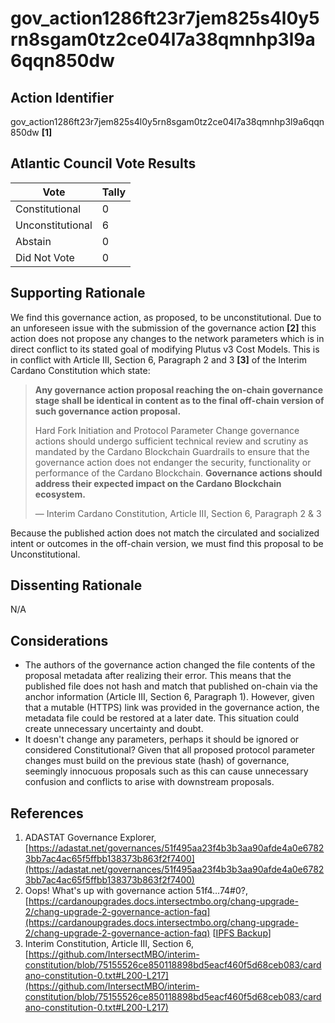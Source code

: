 # gov_action1286ft23r7jem825s4l0y5rn8sgam0tz2ce04l7a38qmnhp3l9a6qqn850dw

## Action Identifier

gov_action1286ft23r7jem825s4l0y5rn8sgam0tz2ce04l7a38qmnhp3l9a6qqn850dw **[1]**

## Atlantic Council Vote Results

| Vote             | Tally |
|------------------|-------|
| Constitutional   | 0     |
| Unconstitutional | 6     |
| Abstain          | 0     |
| Did Not Vote     | 0     |

## Supporting Rationale

We find this governance action, as proposed, to be unconstitutional. Due to an
unforeseen issue with the submission of the governance action **[2]** this
action does not propose any changes to the network parameters which is in direct
conflict to its stated goal of modifying Plutus v3 Cost Models. This is in
conflict with Article III, Section 6, Paragraph 2 and 3 **[3]** of the Interim
Cardano Constitution which state:

> **Any governance action proposal reaching the on-chain governance stage shall
> be identical in content as to the final off-chain version of such
> governance action proposal.**
>
> Hard Fork Initiation and Protocol Parameter Change governance actions should
> undergo sufficient technical review and scrutiny as mandated by the Cardano
> Blockchain Guardrails to ensure that the governance action does not endanger the
> security, functionality or performance of the Cardano Blockchain. **Governance
> actions should address their expected impact on the Cardano Blockchain
> ecosystem.**
>
> — Interim Cardano Constitution, Article III, Section 6, Paragraph 2 & 3

Because the published action does not match the circulated and socialized intent
or outcomes in the off-chain version, we must find this proposal to be
Unconstitutional.

## Dissenting Rationale

N/A

## Considerations

* The authors of the governance action changed the file contents of the proposal
  metadata after realizing their error. This means that the published file does
  not hash and match that published on-chain via the anchor information (Article
  III, Section 6, Paragraph 1). However, given that a mutable
  (HTTPS) link was provided in the governance action, the metadata file could be
  restored at a later date. This situation could create unnecessary uncertainty
  and doubt.
* It doesn't change any parameters, perhaps it should be ignored or considered
  Constitutional? Given that all proposed protocol parameter changes must build
  on the previous state (hash) of governance, seemingly innocuous proposals such
  as this can cause unnecessary confusion and conflicts to arise with downstream
  proposals.

## References

1. ADASTAT Governance
   Explorer, [https://adastat.net/governances/51f495aa23f4b3b3aa90afde4a0e67823bb7ac4ac65f5ffbb138373b863f2f7400](https://adastat.net/governances/51f495aa23f4b3b3aa90afde4a0e67823bb7ac4ac65f5ffbb138373b863f2f7400)
2. Oops! What's up with governance action
   51f4…74#0?, [https://cardanoupgrades.docs.intersectmbo.org/chang-upgrade-2/chang-upgrade-2-governance-action-faq](https://cardanoupgrades.docs.intersectmbo.org/chang-upgrade-2/chang-upgrade-2-governance-action-faq) [[IPFS Backup](ipfs://bafkreibwrziqrggdktmlvq3lhzsjiup37iyjwjiewxur2l2utxppmeywwm)]
3. Interim Constitution, Article III, Section
   6, [https://github.com/IntersectMBO/interim-constitution/blob/75155526ce850118898bd5eacf460f5d68ceb083/cardano-constitution-0.txt#L200-L217](https://github.com/IntersectMBO/interim-constitution/blob/75155526ce850118898bd5eacf460f5d68ceb083/cardano-constitution-0.txt#L200-L217)
